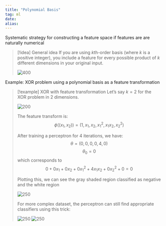 ```yaml
---
title: "Polynomial Basis"
tag: ml
date: 
alias:
---
```


Systematic strategy for constructing a feature space if features are are naturally numerical

>[!idea] General idea
>If you are using $k$th-order basis (where $k$ is a positive integer), you include a feature for every possible product of $k$ different dimensions in your original input.
>  
>![400](ML/attachments/Pasted%20image%2020230710185636.png)


Example: XOR problem using a polynomial basis as a feature transformation

>[!example] XOR with feature transformation 
>Let’s say $k=2$ for the XOR problem in 2 dimensions.
> 
>![200](ML/attachments/Pasted%20image%2020230710190154.png)
>
>The feature transform is:
>$$\phi((x_{1}, x_{2})) = (1, x_{1}, x_{2}, x_{1}^{2}, x_{1}x_{2}, x_{2}^2)$$
>
>After training a perceptron for 4 iterations, we have:
>$$\theta = (0,0,0,0,4,0)$$
>$$\theta_{0} = 0$$
>which corresponds to
>$$0 + 0x_{1} + 0x_{2} + 0x_{1}^{2} + 4x_{1}x_{2} + 0x_{2}^{2}+ 0 = 0$$
>
>Plotting this, we can see the gray shaded region classified as negative and the white region
>
>![250](ML/attachments/Pasted%20image%2020230710191000.png)
>
>For more complex dataset, the perceptron can still find appropriate classifiers using this trick:
>
>![250](ML/attachments/Pasted%20image%2020230710191349.png)
>![250](ML/attachments/Pasted%20image%2020230710191419.png)




